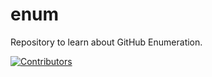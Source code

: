 # enum
Repository to learn about GitHub Enumeration.
































































































[![Contributors](https://img.shields.io/badge/Contributors-3-brightgreen)](https://github.com/EurydiceCorp/enum/graphs/contributors)
